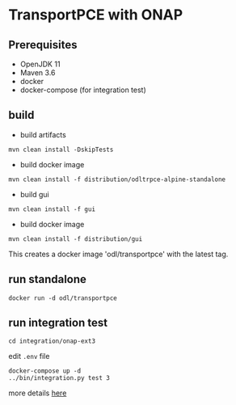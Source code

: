 # TransportPCE with ONAP

## Prerequisites

  * OpenJDK 11
  * Maven 3.6
  * docker
  * docker-compose (for integration test)

## build

 * build artifacts
```
mvn clean install -DskipTests
```
  * build docker image
```
mvn clean install -f distribution/odltrpce-alpine-standalone
```
 * build gui
```
mvn clean install -f gui
```
  * build docker image
```
mvn clean install -f distribution/gui
```

This creates a docker image 'odl/transportpce' with the latest tag.

## run standalone

```
docker run -d odl/transportpce
```


## run integration test

```
cd integration/onap-ext3
```
edit ```.env``` file
```
docker-compose up -d
../bin/integration.py test 3
```

more details [here](integration/README.md)


